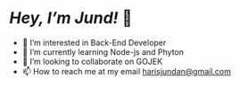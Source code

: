 # **_Hey, I’m Jund!_ 👋**

- 👀 I’m interested in Back-End Developer
- 🌱 I’m currently learning Node-js and Phyton
- 💞️ I’m looking to collaborate on GOJEK
- 📫 How to reach me at my email harisjundan@gmail.com

<!---
jundasharin/jundasharin is a ✨ special ✨ repository because its `README.md` (this file) appears on your GitHub profile.
You can click the Preview link to take a look at your changes.
--->
